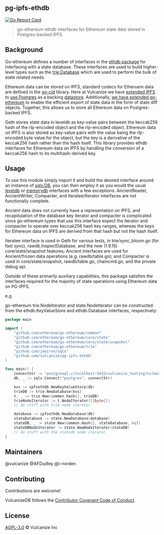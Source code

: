 ## pg-ipfs-ethdb

[![Go Report Card](https://goreportcard.com/badge/github.com/vulcanize/pg-ipfs-ethdb)](https://goreportcard.com/report/github.com/vulcanize/pg-ipfs-ethdb)

> go-ethereum ethdb interfaces for Ethereum state data stored in Postgres-backed IPFS

## Background

Go-ethereum defines a number of interfaces in the [ethdb package](https://github.com/ethereum/go-ethereum/tree/master/ethdb) for
interfacing with a state database. These interfaces are used to build higher-level types such as the [trie.Database](https://github.com/ethereum/go-ethereum/blob/master/trie/database.go#L77)
which are used to perform the bulk of state related needs.

Ethereum data can be stored on IPFS, standard codecs for Etheruem data are defined in the [go-cid](https://github.com/ipfs/go-cid) library. Here at Vulcanize we
have [extended IPFS](https://github.com/vulcanize/go-ipfs/releases/tag/v0.4.22-alpha) to [use Postgres](https://github.com/vulcanize/go-ipfs-config/releases/tag/v0.0.8-alpha) as a backing [datastore](https://github.com/ipfs/go-ds-sql/tree/master/postgres).
Additionally, [we have extended go-ethereum](https://github.com/vulcanize/go-ethereum/releases/tag/v1.9.11-statediff-0.0.2) to enable the efficient export of state data in the form of state diff objects.
Together, this allows us to store all Ethereum data on Postgres-backed IPFS.

Geth stores state data in leveldb as key-value pairs between the keccak256 hash of the rlp-encoded object and the rlp-encoded object.
Ethereum data on IPFS is also stored as key-value pairs with the value being the rlp-encoded byte value for the object,
but the key is a derivative of the keccak256 hash rather than the hash itself. This library provides
ethdb interfaces for Ethereum data on IPFS by handling the conversion of a keccak256 hash to its multihash-derived key.


## Usage
To use this module simply import it and build the desired interface around an instance of [sqlx.DB](https://github.com/jmoiron/sqlx), you can then
employ it as you would the usual [leveldb](https://github.com/ethereum/go-ethereum/tree/master/ethdb/leveldb) or [memorydb](https://github.com/ethereum/go-ethereum/tree/master/ethdb/memorydb) interfaces
with a few exceptions: AncientReader, AncientWriter, Compacter, and Iteratee/Iterator interfaces are not functionally complete.

Ancient data does not currently have a representation on IPFS, and recapitulation of the database key iterator and compacter is complicated since go-ethereum
types that use this interface expect the iterator and compacter to operate over keccak256 hash key ranges, whereas the keys for Ethereum data on IPFS are derived from that hash but not the hash itself.

Iteratee interface is used in Geth for various tests, in trie/sync_bloom.go (for fast sync), rawdb.InspectDatabase, and the new (1.9.15) core/state/snapshot features;
Ancient interfaces are used for Ancient/frozen data operations (e.g. rawdb/table.go); and Compacter is used in core/state/snapshot, rawdb/table.go, chaincmd.go, and the private debug api.

Outside of these primarily auxiliary capabilities, this package satisfies the interfaces required for the majority of state operations using Ethereum data on PG-IPFS.

e.g.
 
go-ethereum trie.NodeIterator and state.NodeIterator can be constructed from the ethdb.KeyValueStore and ethdb.Database interfaces, respectively:

```go
package main

import (
	"github.com/ethereum/go-ethereum/common"
	"github.com/ethereum/go-ethereum/core/state"
	"github.com/ethereum/go-ethereum/core/state/snapshot"
	"github.com/ethereum/go-ethereum/trie"
	"github.com/jmoiron/sqlx"
	"github.com/vulcanize/pg-ipfs-ethdb"
)

func main() {
    connectStr := "postgresql://localhost:5432/vulcanize_testing?sslmode=disable"
    db, _ := sqlx.Connect("postgres", connectStr)

    kvs := ipfsethdb.NewKeyValueStore(db)
    trieDB := trie.NewDatabase(kvs)
    t, _ := trie.New(common.Hash{}, trieDB)
    trieNodeIterator := t.NodeIterator([]byte{})
    // do stuff with trie node iterator

    database := ipfsethdb.NewDatabase(db)
    stateDatabase := state.NewDatabase(database)
    stateDB, _ := state.New(common.Hash{}, stateDatabase, nil)
    stateDBNodeIterator := state.NewNodeIterator(stateDB)
    // do stuff with the statedb node iterator
}
```

## Maintainers
@vulcanize
@AFDudley
@i-norden

## Contributing
Contributions are welcome!

VulcanizeDB follows the [Contributor Covenant Code of Conduct](https://www.contributor-covenant.org/version/1/4/code-of-conduct).

## License
[AGPL-3.0](LICENSE) © Vulcanize Inc
